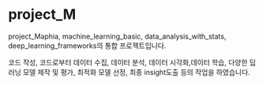 # project_M

project_Maphia, machine_learning_basic, data_analysis_with_stats, deep_learning_frameworks의 통합 프로젝트입니다. 

코드 작성, 코드로부터 데이터 수집, 데이터 분석, 데이터 시각화,데이터 학습, 다양한 딥러닝 모델 제작 및 평가, 최적화 모델 선정, 최종 insight도출 등의 작업을 하였습니다.
